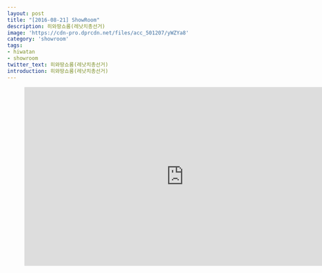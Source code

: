 ```yaml
---
layout: post
title: "[2016-08-21] ShowRoom"
description: 히와땅쇼룸(레낫치총선거)
image: 'https://cdn-pro.dprcdn.net/files/acc_501207/yWZYa8'
category: 'showroom'
tags:
- hiwatan
- showroom
twitter_text: 히와땅쇼룸(레낫치총선거)
introduction: 히와땅쇼룸(레낫치총선거)
---
```

<figure class="video_container">
<iframe width="740" height="416" src="https://serviceapi.nmv.naver.com/flash/convertIframeTag.nhn?vid=5D8C542BCAECE4F0F1AC04CC676647DAE467&outKey=V1262eb1a0b4c3e637d2bbb9ead3d6b3a7a4aa759c7ddf453df0fbb9ead3d6b3a7a4a" frameborder="no" scrolling="no"></iframe>
</figure>
